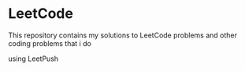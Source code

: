 # LeetCode

This repository contains my solutions to LeetCode problems and other coding problems that i do

using LeetPush
